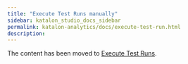 ```yaml
---
title: "Execute Test Runs manually"
sidebar: katalon_studio_docs_sidebar
permalink: katalon-analytics/docs/execute-test-run.html 
description: 
---
```


The content has been moved to [Execute Test Runs](/katalon-analytics/docs/kt-scheduler.html).